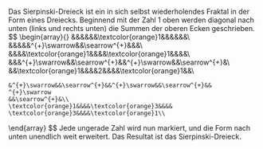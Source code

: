 Das Sierpinski-Dreieck ist ein in sich selbst wiederholendes Fraktal in der Form eines Dreiecks.
Beginnend mit der Zahl 1 oben werden diagonal nach unten (links und rechts unten) die Summen der oberen Ecken geschrieben.
$$
\begin{array}{}
	&&&&&&\textcolor{orange}1&&&&&&\\
	&&&&&^{+}\swarrow&&\searrow^{+}&&&\\
	&&&&\textcolor{orange}1&&&&\textcolor{orange}1&&&&\\
	&&&^{+}\swarrow&&\searrow^{+}&&^{+}\swarrow&&\searrow^{+}&\\
	&&\textcolor{orange}1&&&&2&&&&\textcolor{orange}1&&\\
	
	&^{+}\swarrow&&\searrow^{+}&&^{+}\swarrow&&\searrow^{+}&&
	^{+}\swarrow
	&&\searrow^{+}&\\
	\textcolor{orange}1&&&&\textcolor{orange}3&&&&
	\textcolor{orange}3&&&&\textcolor{orange}1\\
\end{array}
$$
Jede ungerade Zahl wird nun markiert, und die Form nach unten unendlich weit erweitert. Das Resultat ist das Sierpinski-Dreieck.